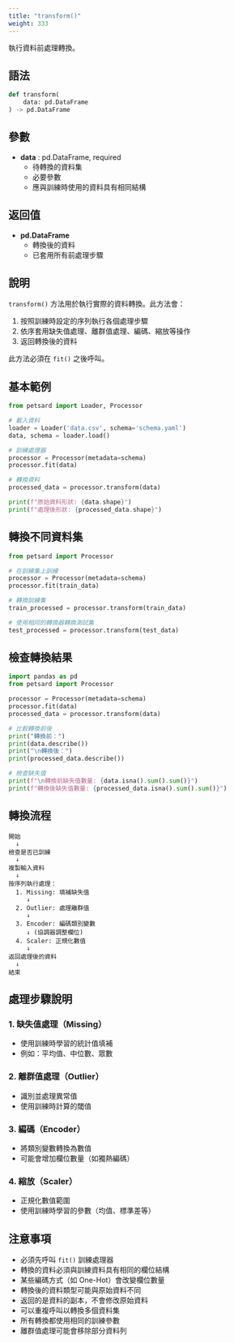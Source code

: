 ```yaml
---
title: "transform()"
weight: 333
---
```


執行資料前處理轉換。

## 語法

```python
def transform(
    data: pd.DataFrame
) -> pd.DataFrame
```

## 參數

- **data** : pd.DataFrame, required
    - 待轉換的資料集
    - 必要參數
    - 應與訓練時使用的資料具有相同結構

## 返回值

- **pd.DataFrame**
    - 轉換後的資料
    - 已套用所有前處理步驟

## 說明

`transform()` 方法用於執行實際的資料轉換。此方法會：

1. 按照訓練時設定的序列執行各個處理步驟
2. 依序套用缺失值處理、離群值處理、編碼、縮放等操作
3. 返回轉換後的資料

此方法必須在 `fit()` 之後呼叫。

## 基本範例

```python
from petsard import Loader, Processor

# 載入資料
loader = Loader('data.csv', schema='schema.yaml')
data, schema = loader.load()

# 訓練處理器
processor = Processor(metadata=schema)
processor.fit(data)

# 轉換資料
processed_data = processor.transform(data)

print(f"原始資料形狀: {data.shape}")
print(f"處理後形狀: {processed_data.shape}")
```

## 轉換不同資料集

```python
from petsard import Processor

# 在訓練集上訓練
processor = Processor(metadata=schema)
processor.fit(train_data)

# 轉換訓練集
train_processed = processor.transform(train_data)

# 使用相同的轉換器轉換測試集
test_processed = processor.transform(test_data)
```

## 檢查轉換結果

```python
import pandas as pd
from petsard import Processor

processor = Processor(metadata=schema)
processor.fit(data)
processed_data = processor.transform(data)

# 比較轉換前後
print("轉換前：")
print(data.describe())
print("\n轉換後：")
print(processed_data.describe())

# 檢查缺失值
print(f"\n轉換前缺失值數量: {data.isna().sum().sum()}")
print(f"轉換後缺失值數量: {processed_data.isna().sum().sum()}")
```

## 轉換流程

```
開始
  ↓
檢查是否已訓練
  ↓
複製輸入資料
  ↓
按序列執行處理：
  1. Missing: 填補缺失值
     ↓
  2. Outlier: 處理離群值
     ↓
  3. Encoder: 編碼類別變數
     ↓ (協調器調整欄位)
  4. Scaler: 正規化數值
     ↓
返回處理後的資料
  ↓
結束
```

## 處理步驟說明

### 1. 缺失值處理（Missing）
- 使用訓練時學習的統計值填補
- 例如：平均值、中位數、眾數

### 2. 離群值處理（Outlier）
- 識別並處理異常值
- 使用訓練時計算的閾值

### 3. 編碼（Encoder）
- 將類別變數轉換為數值
- 可能會增加欄位數量（如獨熱編碼）

### 4. 縮放（Scaler）
- 正規化數值範圍
- 使用訓練時學習的參數（均值、標準差等）

## 注意事項

- 必須先呼叫 `fit()` 訓練處理器
- 轉換的資料必須與訓練資料具有相同的欄位結構
- 某些編碼方式（如 One-Hot）會改變欄位數量
- 轉換後的資料類型可能與原始資料不同
- 返回的是資料的副本，不會修改原始資料
- 可以重複呼叫以轉換多個資料集
- 所有轉換都使用相同的訓練參數
- 離群值處理可能會移除部分資料列